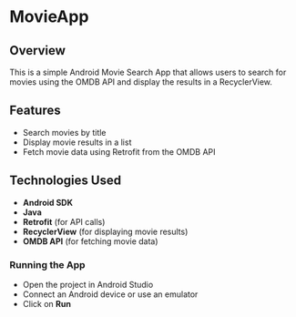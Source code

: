 # MovieApp

## Overview
This is a simple Android Movie Search App that allows users to search for movies using the OMDB API and display the results in a RecyclerView.

## Features
- Search movies by title
- Display movie results in a list
- Fetch movie data using Retrofit from the OMDB API

## Technologies Used
- **Android SDK**
- **Java**
- **Retrofit** (for API calls)
- **RecyclerView** (for displaying movie results)
- **OMDB API** (for fetching movie data)

### Running the App
- Open the project in Android Studio
- Connect an Android device or use an emulator
- Click on **Run** 
